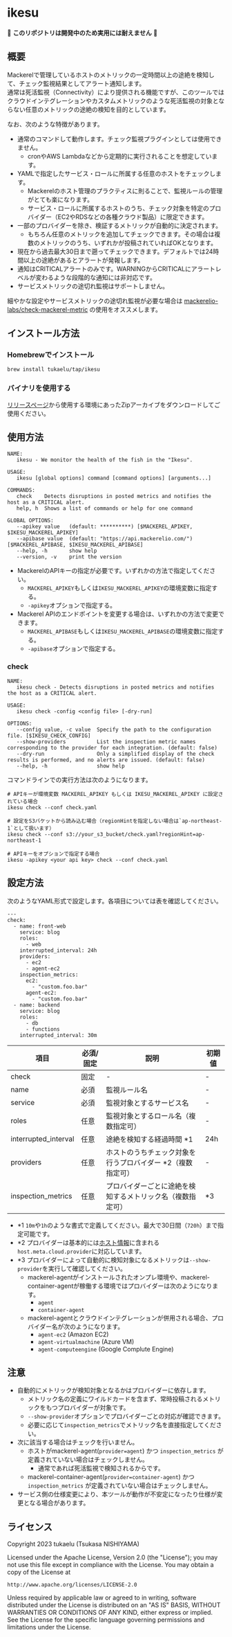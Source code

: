 # ikesu

:construction: **このリポジトリは開発中のため実用には耐えません** :construction:

## 概要

Mackerelで管理しているホストのメトリックの一定時間以上の途絶を検知して、チェック監視結果としてアラート通知します。  
通常は死活監視（Connectivity）により提供される機能ですが、このツールではクラウドインテグレーションやカスタムメトリックのような死活監視の対象とならない任意のメトリックの途絶の検知を目的としています。

なお、次のような特徴があります。

- 通常のコマンドして動作します。チェック監視プラグインとしては使用できません。
  - cronやAWS Lambdaなどから定期的に実行されることを想定しています。
- YAMLで指定したサービス・ロールに所属する任意のホストをチェックします。
  - Mackerelのホスト管理のプラクティスに則ることで、監視ルールの管理がとても楽になります。
  - サービス・ロールに所属するホストのうち、チェック対象を特定のプロバイダー（EC2やRDSなどの各種クラウド製品）に限定できます。
- 一部のプロバイダーを除き、検証するメトリックが自動的に決定されます。
  - もちろん任意のメトリックを追加してチェックできます。その場合は複数のメトリックのうち、いずれかが投稿されていればOKとなります。
- 現在から過去最大30日まで遡ってチェックできます。デフォルトでは24時間以上の途絶があるとアラートが発報します。
- 通知はCRITICALアラートのみです。WARNINGからCRITICALにアラートレベルが変わるような段階的な通知には非対応です。
- サービスメトリックの途切れ監視はサポートしません。

細やかな設定やサービスメトリックの途切れ監視が必要な場合は [mackerelio-labs/check-mackerel-metric](https://github.com/mackerelio-labs/check-mackerel-metric) の使用をオススメします。

## インストール方法

### Homebrewでインストール

```
brew install tukaelu/tap/ikesu
```

### バイナリを使用する

[リリースページ](https://github.com/tukaelu/ikesu/releases)から使用する環境にあったZipアーカイブをダウンロードしてご使用ください。

## 使用方法

```
NAME:
   ikesu - We monitor the health of the fish in the "Ikesu".

USAGE:
   ikesu [global options] command [command options] [arguments...]

COMMANDS:
   check    Detects disruptions in posted metrics and notifies the host as a CRITICAL alert.
   help, h  Shows a list of commands or help for one command

GLOBAL OPTIONS:
   --apikey value   (default: **********) [$MACKEREL_APIKEY, $IKESU_MACKEREL_APIKEY]
   --apibase value  (default: "https://api.mackerelio.com/") [$MACKEREL_APIBASE, $IKESU_MACKEREL_APIBASE]
   --help, -h       show help
   --version, -v    print the version
```

- MackerelのAPIキーの指定が必要です。いずれかの方法で指定してください。
  - `MACKEREL_APIKEY`もしくは`IKESU_MACKEREL_APIKEY`の環境変数に指定する。
  - `-apikey`オプションで指定する。
- Mackerel APIのエンドポイントを変更する場合は、いずれかの方法で変更できます。
  - `MACKEREL_APIBASE`もしくは`IKESU_MACKEREL_APIBASE`の環境変数に指定する。
  - `-apibase`オプションで指定する。

### check

```
NAME:
   ikesu check - Detects disruptions in posted metrics and notifies the host as a CRITICAL alert.

USAGE:
   ikesu check -config <config file> [-dry-run]

OPTIONS:
   --config value, -c value  Specify the path to the configuration file. [$IKESU_CHECK_CONFIG]
   --show-providers          List the inspection metric names corresponding to the provider for each integration. (default: false)
   --dry-run                 Only a simplified display of the check results is performed, and no alerts are issued. (default: false)
   --help, -h                show help
```

コマンドラインでの実行方法は次のようになります。

```
# APIキーが環境変数 MACKEREL_APIKEY もしくは IKESU_MACKEREL_APIKEY に設定されている場合
ikesu check --conf check.yaml

# 設定をS3バケットから読み込む場合（regionHintを指定しない場合は`ap-northeast-1`として扱います）
ikesu check --conf s3://your_s3_bucket/check.yaml?regionHint=ap-northeast-1

# APIキーをオプションで指定する場合
ikesu -apikey <your api key> check --conf check.yaml
```

## 設定方法

次のようなYAML形式で設定します。各項目については表を確認してください。

```
---
check:
  - name: front-web
    service: blog
    roles:
      - web
    interrupted_interval: 24h
    providers:
      - ec2
      - agent-ec2
    inspection_metrics:
      ec2:
        - "custom.foo.bar"
      agent-ec2:
        - "custom.foo.bar"
  - name: backend
    service: blog
    roles:
      - db
      - functions
    interrupted_interval: 30m
```

| 項目                 | 必須/固定 | 説明                                                        | 初期値 |
| -------------------- | --------- | ----------------------------------------------------------- | ------ |
| check                | 固定      | -                                                           | -      |
| name                 | 必須      | 監視ルール名                                                | -      |
| service              | 必須      | 監視対象とするサービス名                                    | -      |
| roles                | 任意      | 監視対象とするロール名（複数指定可）                        | -      |
| interrupted_interval | 任意      | 途絶を検知する経過時間 *1                                   | 24h    |
| providers            | 任意      | ホストのうちチェック対象を行うプロバイダー *2（複数指定可） | -      |
| inspection_metrics   | 任意      | プロバイダーごとに途絶を検知するメトリック名（複数指定可）  | *3     |

- *1 `10m`や`1h`のような書式で定義してください。最大で30日間（`720h`）まで指定可能です。
- *2 プロバイダーは基本的には[ホスト情報](https://mackerel.io/ja/api-docs/entry/hosts#get)に含まれる`host.meta.cloud.provider`に対応しています。
- *3 プロバイダーによって自動的に検知対象になるメトリックは`--show-provider`を実行して確認してください。
  - mackerel-agentがインストールされたオンプレ環境や、mackerel-container-agentが稼働する環境ではプロバイダーは次のようになります。
    - `agent`
    - `container-agent`
  - mackerel-agentとクラウドインテグレーションが併用される場合、プロバイダー名が次のようになります。
    - `agent-ec2` (Amazon EC2)
    - `agent-virtualmachine` (Azure VM)
    - `agent-computeengine` (Google Complute Engine)

## 注意

- 自動的にメトリックが検知対象となるかはプロバイダーに依存します。
  - メトリック名の定義にワイルドカードを含まず、常時投稿されるメトリックをもつプロバイダーが対象です。
  - `--show-provider`オプションでプロバイダーごとの対応が確認できます。
  - 必要に応じて`inspection_metrics`でメトリック名を直接指定してください。
- 次に該当する場合はチェックを行いません。
  - ホストがmackerel-agent(`provider=agent`) かつ `inspection_metrics` が定義されていない場合はチェックしません。
    - 通常であれば死活監視で検知されるからです。
  - mackerel-container-agent(`provider=container-agent`) かつ `inspection_metrics` が定義されていない場合はチェックしません。
- サービス側の仕様変更により、本ツールが動作が不安定になったり仕様が変更となる場合があります。

## ライセンス

Copyright 2023 tukaelu (Tsukasa NISHIYAMA)

Licensed under the Apache License, Version 2.0 (the "License"); you may not use this file except in compliance with the License. You may obtain a copy of the License at

```
http://www.apache.org/licenses/LICENSE-2.0
```

Unless required by applicable law or agreed to in writing, software distributed under the License is distributed on an "AS IS" BASIS, WITHOUT WARRANTIES OR CONDITIONS OF ANY KIND, either express or implied. See the License for the specific language governing permissions and limitations under the License.

